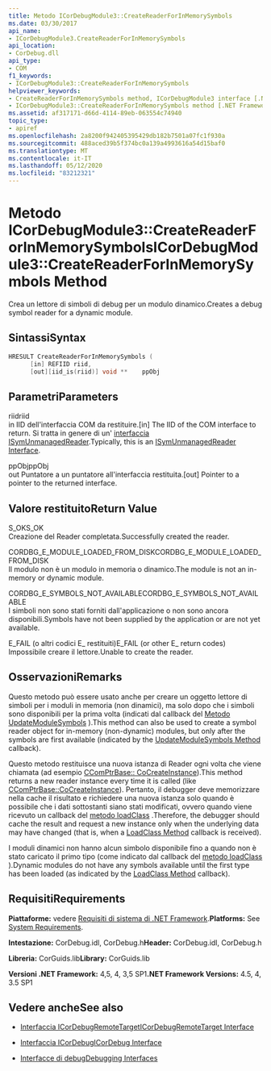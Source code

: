 ```yaml
---
title: Metodo ICorDebugModule3::CreateReaderForInMemorySymbols
ms.date: 03/30/2017
api_name:
- ICorDebugModule3.CreateReaderForInMemorySymbols
api_location:
- CorDebug.dll
api_type:
- COM
f1_keywords:
- ICorDebugModule3::CreateReaderForInMemorySymbols
helpviewer_keywords:
- CreateReaderForInMemorySymbols method, ICorDebugModule3 interface [.NET Framework debugging]
- ICorDebugModule3::CreateReaderForInMemorySymbols method [.NET Framework debugging]
ms.assetid: af317171-d66d-4114-89eb-063554c74940
topic_type:
- apiref
ms.openlocfilehash: 2a8200f942405395429db182b7501a07fc1f930a
ms.sourcegitcommit: 488aced39b5f374bc0a139a4993616a54d15baf0
ms.translationtype: MT
ms.contentlocale: it-IT
ms.lasthandoff: 05/12/2020
ms.locfileid: "83212321"
---
```

# <a name="icordebugmodule3createreaderforinmemorysymbols-method"></a><span data-ttu-id="fdab1-102">Metodo ICorDebugModule3::CreateReaderForInMemorySymbols</span><span class="sxs-lookup"><span data-stu-id="fdab1-102">ICorDebugModule3::CreateReaderForInMemorySymbols Method</span></span>
<span data-ttu-id="fdab1-103">Crea un lettore di simboli di debug per un modulo dinamico.</span><span class="sxs-lookup"><span data-stu-id="fdab1-103">Creates a debug symbol reader for a dynamic module.</span></span>  
  
## <a name="syntax"></a><span data-ttu-id="fdab1-104">Sintassi</span><span class="sxs-lookup"><span data-stu-id="fdab1-104">Syntax</span></span>  
  
```cpp  
HRESULT CreateReaderForInMemorySymbols (  
      [in] REFIID riid,  
      [out][iid_is(riid)] void **    ppObj  
```  
  
## <a name="parameters"></a><span data-ttu-id="fdab1-105">Parametri</span><span class="sxs-lookup"><span data-stu-id="fdab1-105">Parameters</span></span>  
 <span data-ttu-id="fdab1-106">riid</span><span class="sxs-lookup"><span data-stu-id="fdab1-106">riid</span></span>  
 <span data-ttu-id="fdab1-107">in IID dell'interfaccia COM da restituire.</span><span class="sxs-lookup"><span data-stu-id="fdab1-107">[in] The IID of the COM interface to return.</span></span> <span data-ttu-id="fdab1-108">Si tratta in genere di un' [interfaccia ISymUnmanagedReader](../diagnostics/isymunmanagedreader-interface.md).</span><span class="sxs-lookup"><span data-stu-id="fdab1-108">Typically, this is an [ISymUnmanagedReader Interface](../diagnostics/isymunmanagedreader-interface.md).</span></span>  
  
 <span data-ttu-id="fdab1-109">ppObj</span><span class="sxs-lookup"><span data-stu-id="fdab1-109">ppObj</span></span>  
 <span data-ttu-id="fdab1-110">out Puntatore a un puntatore all'interfaccia restituita.</span><span class="sxs-lookup"><span data-stu-id="fdab1-110">[out] Pointer to a pointer to the returned interface.</span></span>  
  
## <a name="return-value"></a><span data-ttu-id="fdab1-111">Valore restituito</span><span class="sxs-lookup"><span data-stu-id="fdab1-111">Return Value</span></span>  
 <span data-ttu-id="fdab1-112">S_OK</span><span class="sxs-lookup"><span data-stu-id="fdab1-112">S_OK</span></span>  
 <span data-ttu-id="fdab1-113">Creazione del Reader completata.</span><span class="sxs-lookup"><span data-stu-id="fdab1-113">Successfully created the reader.</span></span>  
  
 <span data-ttu-id="fdab1-114">CORDBG_E_MODULE_LOADED_FROM_DISK</span><span class="sxs-lookup"><span data-stu-id="fdab1-114">CORDBG_E_MODULE_LOADED_FROM_DISK</span></span>  
 <span data-ttu-id="fdab1-115">Il modulo non è un modulo in memoria o dinamico.</span><span class="sxs-lookup"><span data-stu-id="fdab1-115">The module is not an in-memory or dynamic module.</span></span>  
  
 <span data-ttu-id="fdab1-116">CORDBG_E_SYMBOLS_NOT_AVAILABLE</span><span class="sxs-lookup"><span data-stu-id="fdab1-116">CORDBG_E_SYMBOLS_NOT_AVAILABLE</span></span>  
 <span data-ttu-id="fdab1-117">I simboli non sono stati forniti dall'applicazione o non sono ancora disponibili.</span><span class="sxs-lookup"><span data-stu-id="fdab1-117">Symbols have not been supplied by the application or are not yet available.</span></span>  
  
 <span data-ttu-id="fdab1-118">E_FAIL (o altri codici E_ restituiti)</span><span class="sxs-lookup"><span data-stu-id="fdab1-118">E_FAIL (or other E_ return codes)</span></span>  
 <span data-ttu-id="fdab1-119">Impossibile creare il lettore.</span><span class="sxs-lookup"><span data-stu-id="fdab1-119">Unable to create the reader.</span></span>  
  
## <a name="remarks"></a><span data-ttu-id="fdab1-120">Osservazioni</span><span class="sxs-lookup"><span data-stu-id="fdab1-120">Remarks</span></span>  
 <span data-ttu-id="fdab1-121">Questo metodo può essere usato anche per creare un oggetto lettore di simboli per i moduli in memoria (non dinamici), ma solo dopo che i simboli sono disponibili per la prima volta (indicati dal callback del [Metodo UpdateModuleSymbols](icordebugmanagedcallback-updatemodulesymbols-method.md) ).</span><span class="sxs-lookup"><span data-stu-id="fdab1-121">This method can also be used to create a symbol reader object for in-memory (non-dynamic) modules, but only after the symbols are first available (indicated by the [UpdateModuleSymbols Method](icordebugmanagedcallback-updatemodulesymbols-method.md) callback).</span></span>  
  
 <span data-ttu-id="fdab1-122">Questo metodo restituisce una nuova istanza di Reader ogni volta che viene chiamata (ad esempio [CComPtrBase:: CoCreateInstance](/cpp/atl/reference/ccomptrbase-class#cocreateinstance)).</span><span class="sxs-lookup"><span data-stu-id="fdab1-122">This method returns a new reader instance every time it is called (like [CComPtrBase::CoCreateInstance](/cpp/atl/reference/ccomptrbase-class#cocreateinstance)).</span></span> <span data-ttu-id="fdab1-123">Pertanto, il debugger deve memorizzare nella cache il risultato e richiedere una nuova istanza solo quando è possibile che i dati sottostanti siano stati modificati, ovvero quando viene ricevuto un callback del [metodo loadClass](icordebugmanagedcallback-loadclass-method.md) .</span><span class="sxs-lookup"><span data-stu-id="fdab1-123">Therefore, the debugger should cache the result and request a new instance only when the underlying data may have changed (that is, when a [LoadClass Method](icordebugmanagedcallback-loadclass-method.md) callback is received).</span></span>  
  
 <span data-ttu-id="fdab1-124">I moduli dinamici non hanno alcun simbolo disponibile fino a quando non è stato caricato il primo tipo (come indicato dal callback del [metodo loadClass](icordebugmanagedcallback-loadclass-method.md) ).</span><span class="sxs-lookup"><span data-stu-id="fdab1-124">Dynamic modules do not have any symbols available until the first type has been loaded (as indicated by the [LoadClass Method](icordebugmanagedcallback-loadclass-method.md) callback).</span></span>  
  
## <a name="requirements"></a><span data-ttu-id="fdab1-125">Requisiti</span><span class="sxs-lookup"><span data-stu-id="fdab1-125">Requirements</span></span>  
 <span data-ttu-id="fdab1-126">**Piattaforme:** vedere [Requisiti di sistema di .NET Framework](../../get-started/system-requirements.md).</span><span class="sxs-lookup"><span data-stu-id="fdab1-126">**Platforms:** See [System Requirements](../../get-started/system-requirements.md).</span></span>  
  
 <span data-ttu-id="fdab1-127">**Intestazione:** CorDebug.idl, CorDebug.h</span><span class="sxs-lookup"><span data-stu-id="fdab1-127">**Header:** CorDebug.idl, CorDebug.h</span></span>  
  
 <span data-ttu-id="fdab1-128">**Libreria:** CorGuids.lib</span><span class="sxs-lookup"><span data-stu-id="fdab1-128">**Library:** CorGuids.lib</span></span>  
  
 <span data-ttu-id="fdab1-129">**Versioni .NET Framework:** 4,5, 4, 3,5 SP1</span><span class="sxs-lookup"><span data-stu-id="fdab1-129">**.NET Framework Versions:** 4.5, 4, 3.5 SP1</span></span>  
  
## <a name="see-also"></a><span data-ttu-id="fdab1-130">Vedere anche</span><span class="sxs-lookup"><span data-stu-id="fdab1-130">See also</span></span>

- [<span data-ttu-id="fdab1-131">Interfaccia ICorDebugRemoteTarget</span><span class="sxs-lookup"><span data-stu-id="fdab1-131">ICorDebugRemoteTarget Interface</span></span>](icordebugremotetarget-interface.md)
- [<span data-ttu-id="fdab1-132">Interfaccia ICorDebug</span><span class="sxs-lookup"><span data-stu-id="fdab1-132">ICorDebug Interface</span></span>](icordebug-interface.md)

- [<span data-ttu-id="fdab1-133">Interfacce di debug</span><span class="sxs-lookup"><span data-stu-id="fdab1-133">Debugging Interfaces</span></span>](debugging-interfaces.md)
